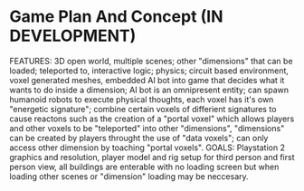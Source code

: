 # Game Plan And Concept (IN DEVELOPMENT)
FEATURES: 3D open world, multiple scenes; other "dimensions" that can be loaded; teleported to, interactive logic; physics; circuit based environment, voxel generated meshes, embedded AI bot into game that decides what it wants to do inside a dimension; AI bot is an omnipresent entity; can spawn humanoid robots to execute physical thoughts, each voxel has it's own "energetic signature"; combine certain voxels of differient signatures to cause reactons such as the creation of a "portal voxel" which allows players and other voxels to be "teleported" into other "dimensions", "dimensions" can be created by players throught the use of "data voxels"; can only access other dimension by toaching "portal voxels". GOALS: Playstation 2 graphics and resolution, player model and rig setup for third person and first person view, all buildings are enterable with no loading screen but when loading other scenes or "dimension" loading may be neccesary.

